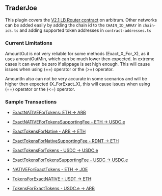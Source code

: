 ## TraderJoe

This plugin covers the [V2.1 LB Router contract](https://docs.traderjoexyz.com/contracts/LBRouter) on arbitrum. Other networks can be added easily by adding the chain id to the `CHAIN_ID_ARRAY` in `chain-ids.ts` and adding supported token addresses in `contract-addresses.ts`


### Current Limitations

AmountOut is not very reliable for some methods (Exact_X_For_X), as it uses amountOutMin, which can be much lower then expected. In extreme cases it can even be zero if slippage is set high enough. This will cause issues when using (==) operator or the (>=) operator.

AmountIn also can not be very accurate in some scenarios and will be higher then expected (X_ForExact_X), this will cause issues when using (==) operator or the (<=) operator.

### Sample Transactions

- [ExactNATIVEForTokens: ETH -> ARB](https://arbiscan.io/tx/0x051d5bb371cac1ec38e51befe07fc1eec220e2cecb68aa5624da99c3c436de9a)

- [ExactNATIVEForTokensSupportingFee - ETH -> USDC.e](https://arbiscan.io/tx/0xdfa2628244bc82a8da1d18e3bfb4f37723d05f915b7cbd47a23ff81671317689)

- [ExactTokensForNative - ARB -> ETH](https://arbiscan.io/tx/0x00604b711fbd370ff62ee9980fc8c8e80b3b8bda0f1054a7ea730b46eaf951a3)

- [ExactTokensForNativeSupportingFee - RDNT -> ETH](https://arbiscan.io/tx/0xfd65e6c273b8218ea08eefc248dc59fba28f35be094f45477122ba129fa531ad)

- [ExactTokensForTokens - USDC -> USDC.e](https://arbiscan.io/tx/0xeaeac7e5de5d657b12c4aca0923aa247d51bd737ebb02190e0a9ca57961be3d2)

- [ExactTokensForTokensSupportingFee - USDC -> USDC.e](https://arbiscan.io/tx/0x87e2bafc87aff37dcc23e79cc3d77c21505faa238e44f7022fcc48e9869658f9)

- [NATIVEForExactTokens - ETH -> JOE](https://arbiscan.io/tx/0x999844dffb475ad0de10bb8f38744928d0744792cc92d200cfeb3706cd296928)

- [TokensForExactNATIVE - USDT -> ETH](https://arbiscan.io/tx/0xb4d7dce88dc9a9cda6a7279e39ce21eb44e8affb91362068a56e48c859390494)

- [TokensForExactTokens - USDC.e -> ARB](https://arbiscan.io/tx/0x28945de53fe43470443841123b601ba2182717a14b9dba1c13361dc34dbdbe8c)